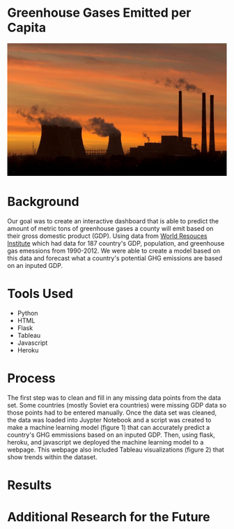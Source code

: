 # Greenhouse Gases Emitted per Capita
<p align="center">
 <img src="images/emissions.jpg">
</p>

# Background

Our goal was to create an interactive dashboard that is able to predict the amount of metric tons of greenhouse gases a county will emit based on their gross domestic product (GDP). Using data from [World Resouces Institute](https://datasets.wri.org/dataset/cait-country) which had data for 187 country's GDP, population, and greenhouse gas emessions from 1990-2012. We were able to create a model based on this data and forecast what a country's potential GHG emissions are based on an inputed GDP. 

# Tools Used
* Python
* HTML
* Flask
* Tableau 
* Javascript
* Heroku

# Process
The first step was to clean and fill in any missing data points from the data set. Some countries (mostly Soviet era countries) were missing GDP data so those points had to be entered manually. Once the data set was cleaned, the data was loaded into Juypter Notebook and a script was created to make a machine learning model (figure 1) that can accurately predict a country's GHG emmissions based on an inputed GDP. Then, using flask, heroku, and javascript we deployed the machine learning model to a webpage. This webpage also included Tableau visualizations (figure 2) that show trends within the dataset. 
# Results

# Additional Research for the Future 
